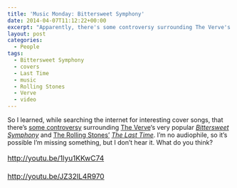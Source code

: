 ```yaml
---
title: 'Music Monday: Bittersweet Symphony'
date: 2014-04-07T11:12:22+00:00
excerpt: "Apparently, there's some controversy surrounding The Verve's very popular Bittersweet Symphony and The Rolling Stones' The Last Time."
layout: post
categories:
  - People
tags:
  - Bittersweet Symphony
  - covers
  - Last Time
  - music
  - Rolling Stones
  - Verve
  - video
---
```

So I learned, while searching the internet for interesting cover songs, that there&#8217;s [some controversy](http://en.wikipedia.org/wiki/Bitter_Sweet_Symphony#Song_credits) surrounding [The Verve](http://en.wikipedia.org/wiki/The_Verve)&#8216;s very popular _[Bittersweet Symphony](http://en.wikipedia.org/wiki/Bitter_Sweet_Symphony)_ and [The Rolling Stones&#8217;](http://www.rollingstones.com/) _[The Last Time](http://en.wikipedia.org/wiki/The_Last_Time_(song))_. I&#8217;m no audiophile, so it&#8217;s possible I&#8217;m missing something, but I don&#8217;t hear it. What do you think?

<span style="line-height: 1.714285714; font-size: 1rem;">http://youtu.be/1lyu1KKwC74</span>

<span style="line-height: 1.714285714; font-size: 1rem;">http://youtu.be/JZ32lL4R970</span>